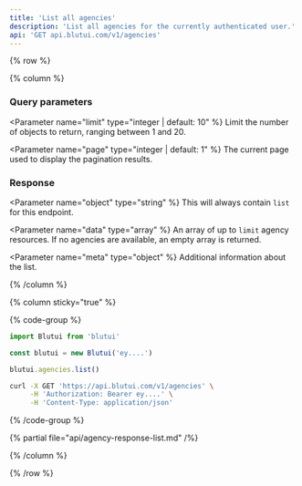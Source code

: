 ```yaml
---
title: 'List all agencies'
description: 'List all agencies for the currently authenticated user.'
api: 'GET api.blutui.com/v1/agencies'
---
```


{% row %}

{% column %}
### Query parameters

<Parameter name="limit" type="integer | default: 10" %}
Limit the number of objects to return, ranging between 1 and 20.
</Parameter>

<Parameter name="page" type="integer | default: 1" %}
The current page used to display the pagination results.
</Parameter>

### Response

<Parameter name="object" type="string" %}
This will always contain `list` for this endpoint.
</Parameter>

<Parameter name="data" type="array" %}
An array of up to `limit` agency resources. If no agencies are available, an empty array is returned.
</Parameter>

<Parameter name="meta" type="object" %}
Additional information about the list.
</Parameter>

{% /column %}

{% column sticky="true" %}

{% code-group %}

```ts {% process=false filename="Node.js" %}
import Blutui from 'blutui'

const blutui = new Blutui('ey....')

blutui.agencies.list()
```

```bash {% process=false filename="cURL" %}
curl -X GET 'https://api.blutui.com/v1/agencies' \
     -H 'Authorization: Bearer ey....' \
     -H 'Content-Type: application/json'
```

{% /code-group %}

{% partial file="api/agency-response-list.md" /%}

{% /column %}

{% /row %}
